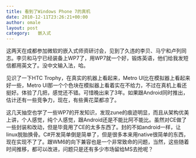 ```yaml
---
title: 看到了Windows Phone 7的真机
date: 2010-12-11T23:26:21+00:00
author: omale
layout: post
category:   嵌入式  
---
```

这两天在成都参加微软的嵌入式师资研讨会，见到了久违的李贝、马宁和卢列同志。李贝和马宁已经装备上WP7了，用WP7就一个好，锻炼英语，他们给我发短信都用英文了。没中文输入法，哈。

见识了一下HTC Trophy，在真实的机器上看起来，Metro UI比在模拟器上看起来好一些，Metro UI那一个个色块在模拟器上看着实在不给力，不过在真机上看还挺好。体验了几把，感觉还不错。可惜晚出来了3年。如果跟Android同时推出，估计还有一些竞争力，现在，有些黄花菜都凉了。

这几天抽空也学了一些WP7的开发知识，发现zune的痕迹明显，而且从架构优美上讲，个人感觉，纯个人感觉，跟Android还是不能比阿不能比。虽然对CE做了一些封装和改动，但是毕竟用了CE的太多东西了。封的不如android一样，让linux脱胎换骨。C#开发简单倒是简单了，但是很多本来用native很简单的东西，现在实现不了了。跟WM6的向下兼容也是一个非常致命的问题，当然，这些随着时间推移，都可以改进，问题只是还有多少市场留给MS去抢呢？

 